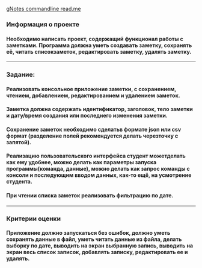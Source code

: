 [gNotes commandline read.me](gntsc.md)

### Информация о проекте
#### Необходимо написать проект, содержащий функционал работы с заметками. Программа должна уметь создавать заметку, сохранять её, читать списокзаметок, редактировать заметку, удалять заметку.
___
### Задание:
#### Реализовать консольное приложение **заметки**, с **сохранением**, **чтением**, **добавлением**, **редактированием** и **удалением** заметок.
#### Заметка должна содержать **идентификатор**, **заголовок**, **тело** заметки и **дату/время** создания или последнего изменения заметки.
#### Сохранение заметок необходимо сделатьв формате json или csv формат (разделение полей рекомендуется делать черезточку с запятой).
#### Реализацию пользовательского интерфейса студент можетделать как ему удобнее, можно делать как параметры запуска программы(команда, данные), можно делать как запрос команды с консоли и последующим вводом данных, как-то ещё, на усмотрение студента.
#### При чтении списка заметок реализовать фильтрацию по дате.
___
### Критерии оценки
#### Приложение должно запускаться без ошибок, должно уметь сохранять данные в файл, уметь читать данные из файла, делать выборку по дате, выводить на экран выбранную запись, выводить на экран весь список записок, добавлять записку, редактировать ее и удалять.
